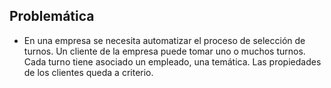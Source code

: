 ## Problemática

* En una empresa se necesita automatizar el proceso de selección de turnos. Un cliente de la empresa puede tomar uno o muchos turnos. Cada turno tiene asociado un empleado, una temática. Las propiedades de los clientes queda a criterio.
